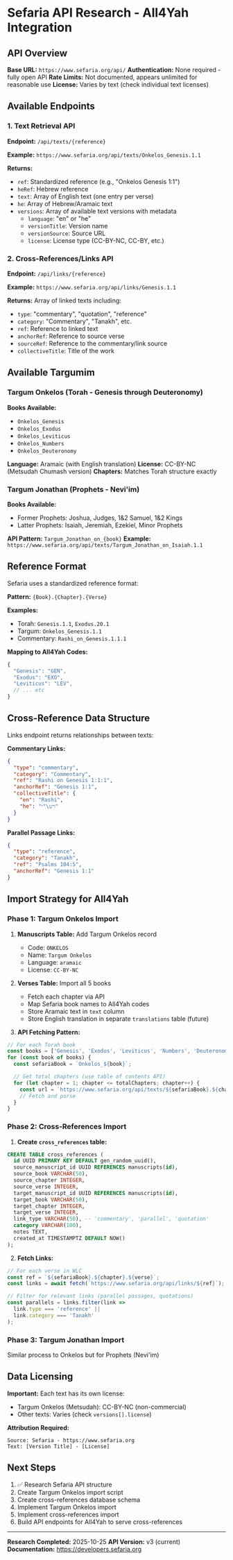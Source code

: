 # Sefaria API Research - All4Yah Integration

## API Overview

**Base URL:** `https://www.sefaria.org/api/`
**Authentication:** None required - fully open API
**Rate Limits:** Not documented, appears unlimited for reasonable use
**License:** Varies by text (check individual text licenses)

## Available Endpoints

### 1. Text Retrieval API
**Endpoint:** `/api/texts/{reference}`

**Example:** `https://www.sefaria.org/api/texts/Onkelos_Genesis.1.1`

**Returns:**
- `ref`: Standardized reference (e.g., "Onkelos Genesis 1:1")
- `heRef`: Hebrew reference
- `text`: Array of English text (one entry per verse)
- `he`: Array of Hebrew/Aramaic text
- `versions`: Array of available text versions with metadata
  - `language`: "en" or "he"
  - `versionTitle`: Version name
  - `versionSource`: Source URL
  - `license`: License type (CC-BY-NC, CC-BY, etc.)

### 2. Cross-References/Links API
**Endpoint:** `/api/links/{reference}`

**Example:** `https://www.sefaria.org/api/links/Genesis.1.1`

**Returns:** Array of linked texts including:
- `type`: "commentary", "quotation", "reference"
- `category`: "Commentary", "Tanakh", etc.
- `ref`: Reference to linked text
- `anchorRef`: Reference to source verse
- `sourceRef`: Reference to the commentary/link source
- `collectiveTitle`: Title of the work

## Available Targumim

### Targum Onkelos (Torah - Genesis through Deuteronomy)
**Books Available:**
- `Onkelos_Genesis`
- `Onkelos_Exodus`
- `Onkelos_Leviticus`
- `Onkelos_Numbers`
- `Onkelos_Deuteronomy`

**Language:** Aramaic (with English translation)
**License:** CC-BY-NC (Metsudah Chumash version)
**Chapters:** Matches Torah structure exactly

### Targum Jonathan (Prophets - Nevi'im)
**Books Available:**
- Former Prophets: Joshua, Judges, 1&2 Samuel, 1&2 Kings
- Latter Prophets: Isaiah, Jeremiah, Ezekiel, Minor Prophets

**API Pattern:** `Targum_Jonathan_on_{book}`
**Example:** `https://www.sefaria.org/api/texts/Targum_Jonathan_on_Isaiah.1.1`

## Reference Format

Sefaria uses a standardized reference format:

**Pattern:** `{Book}.{Chapter}.{Verse}`

**Examples:**
- Torah: `Genesis.1.1`, `Exodus.20.1`
- Targum: `Onkelos_Genesis.1.1`
- Commentary: `Rashi_on_Genesis.1.1.1`

**Mapping to All4Yah Codes:**
```javascript
{
  "Genesis": "GEN",
  "Exodus": "EXO",
  "Leviticus": "LEV",
  // ... etc
}
```

## Cross-Reference Data Structure

Links endpoint returns relationships between texts:

**Commentary Links:**
```json
{
  "type": "commentary",
  "category": "Commentary",
  "ref": "Rashi on Genesis 1:1:1",
  "anchorRef": "Genesis 1:1",
  "collectiveTitle": {
    "en": "Rashi",
    "he": "רש\"י"
  }
}
```

**Parallel Passage Links:**
```json
{
  "type": "reference",
  "category": "Tanakh",
  "ref": "Psalms 104:5",
  "anchorRef": "Genesis 1:1"
}
```

## Import Strategy for All4Yah

### Phase 1: Targum Onkelos Import
1. **Manuscripts Table:** Add Targum Onkelos record
   - Code: `ONKELOS`
   - Name: `Targum Onkelos`
   - Language: `aramaic`
   - License: `CC-BY-NC`

2. **Verses Table:** Import all 5 books
   - Fetch each chapter via API
   - Map Sefaria book names to All4Yah codes
   - Store Aramaic text in `text` column
   - Store English translation in separate `translations` table (future)

3. **API Fetching Pattern:**
```javascript
// For each Torah book
const books = ['Genesis', 'Exodus', 'Leviticus', 'Numbers', 'Deuteronomy'];
for (const book of books) {
  const sefariaBook = `Onkelos_${book}`;

  // Get total chapters (use table of contents API)
  for (let chapter = 1; chapter <= totalChapters; chapter++) {
    const url = `https://www.sefaria.org/api/texts/${sefariaBook}.${chapter}`;
    // Fetch and parse
  }
}
```

### Phase 2: Cross-References Import
1. **Create `cross_references` table:**
```sql
CREATE TABLE cross_references (
  id UUID PRIMARY KEY DEFAULT gen_random_uuid(),
  source_manuscript_id UUID REFERENCES manuscripts(id),
  source_book VARCHAR(50),
  source_chapter INTEGER,
  source_verse INTEGER,
  target_manuscript_id UUID REFERENCES manuscripts(id),
  target_book VARCHAR(50),
  target_chapter INTEGER,
  target_verse INTEGER,
  link_type VARCHAR(50), -- 'commentary', 'parallel', 'quotation'
  category VARCHAR(100),
  notes TEXT,
  created_at TIMESTAMPTZ DEFAULT NOW()
);
```

2. **Fetch Links:**
```javascript
// For each verse in WLC
const ref = `${sefariaBook}.${chapter}.${verse}`;
const links = await fetch(`https://www.sefaria.org/api/links/${ref}`);

// Filter for relevant links (parallel passages, quotations)
const parallels = links.filter(link =>
  link.type === 'reference' ||
  link.category === 'Tanakh'
);
```

### Phase 3: Targum Jonathan Import
Similar process to Onkelos but for Prophets (Nevi'im)

## Data Licensing

**Important:** Each text has its own license:
- Targum Onkelos (Metsudah): CC-BY-NC (non-commercial)
- Other texts: Varies (check `versions[].license`)

**Attribution Required:**
```
Source: Sefaria - https://www.sefaria.org
Text: [Version Title] - [License]
```

## Next Steps

1. ✅ Research Sefaria API structure
2. Create Targum Onkelos import script
3. Create cross-references database schema
4. Implement Targum Onkelos import
5. Implement cross-references import
6. Build API endpoints for All4Yah to serve cross-references

---

**Research Completed:** 2025-10-25
**API Version:** v3 (current)
**Documentation:** https://developers.sefaria.org
